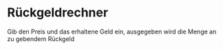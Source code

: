 # Rückgeldrechner

Gib den Preis und das erhaltene Geld ein, ausgegeben wird die Menge an zu gebendem Rückgeld

